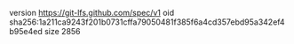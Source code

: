 version https://git-lfs.github.com/spec/v1
oid sha256:1a211ca9243f201b0731cffa79050481f385f6a4cd357ebd95a342ef4b95e4ed
size 2856
